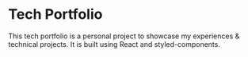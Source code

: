 # Tech Portfolio

This tech portfolio is a personal project to showcase my experiences & technical projects. It is built using React and styled-components.